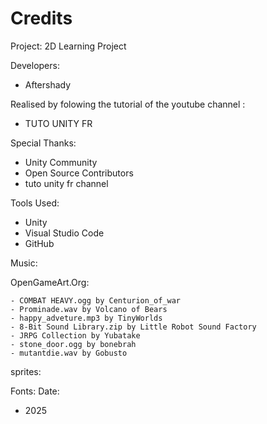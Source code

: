 Credits
=======

Project: 2D Learning Project

Developers:
- Aftershady

Realised by folowing the tutorial of the youtube channel :
- TUTO UNITY FR

Special Thanks:
- Unity Community
- Open Source Contributors
- tuto unity fr channel

Tools Used:
- Unity
- Visual Studio Code
- GitHub

Music:

OpenGameArt.Org:

	- COMBAT HEAVY.ogg by Centurion_of_war
	- Prominade.wav by Volcano of Bears
	- happy_adveture.mp3 by TinyWorlds
	- 8-Bit Sound Library.zip by Little Robot Sound Factory
	- JRPG Collection by Yubatake
	- stone_door.ogg by bonebrah
	- mutantdie.wav by Gobusto

sprites:

Fonts:
Date:
 - 2025


